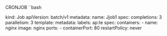 CRONJOB
``bash

kind: Job
apiVersion: batch/v1
metadata:
  name: Jjob1
spec:
  completions: 3
  parallelism: 3
  template:
    metadata:
      labels:
        ap:te
    spec:
      containers:
      - name: nginx
        image: nginx
        ports:
        - containerPort: 80
      restartPolicy: never
```